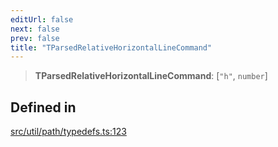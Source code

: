 ```yaml
---
editUrl: false
next: false
prev: false
title: "TParsedRelativeHorizontalLineCommand"
---
```


> **TParsedRelativeHorizontalLineCommand**: [`"h"`, `number`]

## Defined in

[src/util/path/typedefs.ts:123](https://github.com/fabricjs/fabric.js/blob/5c1240d8b4662e45868dd33f385f941de21c8e9c/src/util/path/typedefs.ts#L123)

